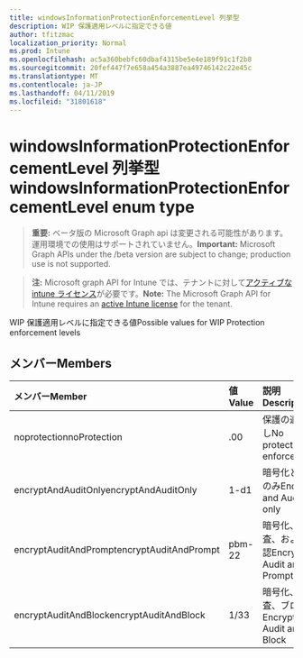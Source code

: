 ```yaml
---
title: windowsInformationProtectionEnforcementLevel 列挙型
description: WIP 保護適用レベルに指定できる値
author: tfitzmac
localization_priority: Normal
ms.prod: Intune
ms.openlocfilehash: ac5a360bebfc60dbaf4315be5e4e189f91c1f2b8
ms.sourcegitcommit: 20fef447f7e658a454a3887ea49746142c22e45c
ms.translationtype: MT
ms.contentlocale: ja-JP
ms.lasthandoff: 04/11/2019
ms.locfileid: "31801618"
---
```

# <a name="windowsinformationprotectionenforcementlevel-enum-type"></a><span data-ttu-id="0c085-103">windowsInformationProtectionEnforcementLevel 列挙型</span><span class="sxs-lookup"><span data-stu-id="0c085-103">windowsInformationProtectionEnforcementLevel enum type</span></span>

> <span data-ttu-id="0c085-104">**重要:** ベータ版の Microsoft Graph api は変更される可能性があります。運用環境での使用はサポートされていません。</span><span class="sxs-lookup"><span data-stu-id="0c085-104">**Important:** Microsoft Graph APIs under the /beta version are subject to change; production use is not supported.</span></span>

> <span data-ttu-id="0c085-105">**注:** Microsoft graph API for Intune では、テナントに対して[アクティブな intune ライセンス](https://go.microsoft.com/fwlink/?linkid=839381)が必要です。</span><span class="sxs-lookup"><span data-stu-id="0c085-105">**Note:** The Microsoft Graph API for Intune requires an [active Intune license](https://go.microsoft.com/fwlink/?linkid=839381) for the tenant.</span></span>

<span data-ttu-id="0c085-106">WIP 保護適用レベルに指定できる値</span><span class="sxs-lookup"><span data-stu-id="0c085-106">Possible values for WIP Protection enforcement levels</span></span>

## <a name="members"></a><span data-ttu-id="0c085-107">メンバー</span><span class="sxs-lookup"><span data-stu-id="0c085-107">Members</span></span>
|<span data-ttu-id="0c085-108">メンバー</span><span class="sxs-lookup"><span data-stu-id="0c085-108">Member</span></span>|<span data-ttu-id="0c085-109">値</span><span class="sxs-lookup"><span data-stu-id="0c085-109">Value</span></span>|<span data-ttu-id="0c085-110">説明</span><span class="sxs-lookup"><span data-stu-id="0c085-110">Description</span></span>|
|:---|:---|:---|
|<span data-ttu-id="0c085-111">noprotection</span><span class="sxs-lookup"><span data-stu-id="0c085-111">noProtection</span></span>|<span data-ttu-id="0c085-112">.0</span><span class="sxs-lookup"><span data-stu-id="0c085-112">0</span></span>|<span data-ttu-id="0c085-113">保護の適用なし</span><span class="sxs-lookup"><span data-stu-id="0c085-113">No protection enforcement</span></span>|
|<span data-ttu-id="0c085-114">encryptAndAuditOnly</span><span class="sxs-lookup"><span data-stu-id="0c085-114">encryptAndAuditOnly</span></span>|<span data-ttu-id="0c085-115">1-d</span><span class="sxs-lookup"><span data-stu-id="0c085-115">1</span></span>|<span data-ttu-id="0c085-116">暗号化と監査のみ</span><span class="sxs-lookup"><span data-stu-id="0c085-116">Encrypt and Audit only</span></span>|
|<span data-ttu-id="0c085-117">encryptAuditAndPrompt</span><span class="sxs-lookup"><span data-stu-id="0c085-117">encryptAuditAndPrompt</span></span>|<span data-ttu-id="0c085-118">pbm-2</span><span class="sxs-lookup"><span data-stu-id="0c085-118">2</span></span>|<span data-ttu-id="0c085-119">暗号化、監査、および確認</span><span class="sxs-lookup"><span data-stu-id="0c085-119">Encrypt, Audit and Prompt</span></span>|
|<span data-ttu-id="0c085-120">encryptAuditAndBlock</span><span class="sxs-lookup"><span data-stu-id="0c085-120">encryptAuditAndBlock</span></span>|<span data-ttu-id="0c085-121">1/3</span><span class="sxs-lookup"><span data-stu-id="0c085-121">3</span></span>|<span data-ttu-id="0c085-122">暗号化、監査、ブロック</span><span class="sxs-lookup"><span data-stu-id="0c085-122">Encrypt, Audit and Block</span></span>|





